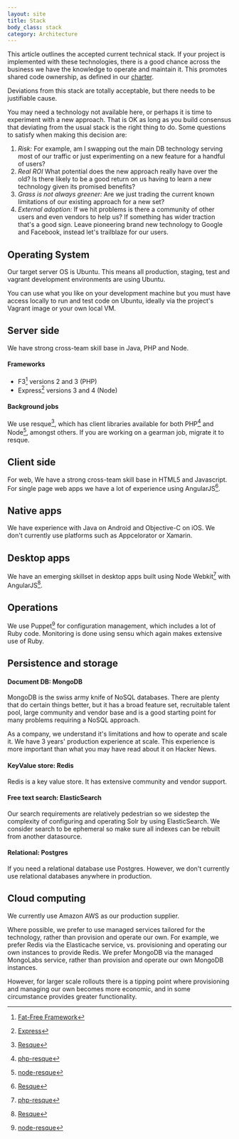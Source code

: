 ```yaml
---
layout: site
title: Stack
body_class: stack
category: Architecture
---
```


This article outlines the accepted current technical stack. If your project is implemented with these technologies,
there is a good chance across the business we have the knowledge to operate and maintain it. This promotes shared code
ownership, as defined in our [charter](topics.html).

Deviations from this stack are totally acceptable, but there needs to be justifiable cause.

You may need a technology not available here, or perhaps it is time to experiment with a new approach. That is OK as
long as you build consensus that deviating from the usual stack is the right thing to do. Some questions to satisfy when
making this decision are:

1. *Risk:* For example, am I swapping out the main DB technology serving most of our traffic or just experimenting on a
new feature for a handful of users?
1. *Real ROI* What potential does the new approach really have over the old? Is there likely to be a good return on us
having to learn a new technology given its promised benefits?
1. *Grass is not always greener:* Are we just trading the current known limitations of our existing approach for a
new set?
1. *External adoption:* If we hit problems is there a community of other users and even vendors to help us? If something
has wider traction that's a good sign. Leave pioneering brand new technology to Google and Facebook, instead let's
trailblaze for our users.

## Operating System

Our target server OS is Ubuntu. This means all production, staging, test and vagrant development environments are using
Ubuntu.

You can use what you like on your development machine but you must have access locally to run and test code on Ubuntu,
ideally via the project's Vagrant image or your own local VM.

## Server side

We have strong cross-team skill base in Java, PHP and Node.

#### Frameworks

* F3[^1] versions 2 and 3 (PHP)
* Express[^2] versions 3 and 4 (Node)

#### Background jobs

We use resque[^3], which has client libraries available for both PHP[^4] and Node[^5], amongst others. If you are
working on a gearman job, migrate it to resque.

## Client side

For web, We have a strong cross-team skill base in HTML5 and Javascript. For single page web apps we have a lot of
experience using AngularJS[^3].

## Native apps

We have experience with Java on Android and Objective-C on iOS. We don't currently use platforms such as Appcelorator or
Xamarin.

## Desktop apps

We have an emerging skillset in desktop apps built using Node Webkit[^4] with AngularJS[^3].

## Operations

We use Puppet[^5] for configuration management, which includes a lot of Ruby code. Monitoring is done using sensu which
again makes extensive use of Ruby.

## Persistence and storage

#### Document DB: MongoDB

MongoDB is the swiss army knife of NoSQL databases. There are plenty that do certain things better, but it has a broad
feature set, recruitable talent pool, large community and vendor base and is a good starting point for many problems
requiring a NoSQL approach.

As a company, we understand it's limitations and how to operate and scale it. We have 3 years' production experience at
scale. This experience is more important than what you may have read about it on Hacker News.

#### KeyValue store: Redis

Redis is a key value store. It has extensive community and vendor support.

#### Free text search: ElasticSearch

Our search requirements are relatively pedestrian so we sidestep the complexity of configuring and operating Solr by
using ElasticSearch. We consider search to be ephemeral so make sure all indexes can be rebuilt from another datasource.

#### Relational: Postgres

If you need a relational database use Postgres. However, we don't currently use relational databases anywhere in
production.

## Cloud computing

We currently use Amazon AWS as our production supplier.

Where possible, we prefer to use managed services tailored for the technology, rather than provision and operate our own. For
example, we prefer Redis via the Elasticache service, vs. provisioning and operating our own instances to provide Redis. We prefer MongoDB via the managed MongoLabs service, rather than provision and operate our own MongoDB instances.

However, for larger scale rollouts there is a tipping point where provisioning and managing our own becomes more economic, and in some circumstance provides greater functionality.


[^1]: [Fat-Free Framework](http://fatfreeframework.com/home)
[^2]: [Express](http://expressjs.com/)
[^3]: [Resque](https://github.com/resque/resque)
[^4]: [php-resque](https://github.com/chrisboulton/php-resque)
[^5]: [node-resque](https://github.com/taskrabbit/node-resque)